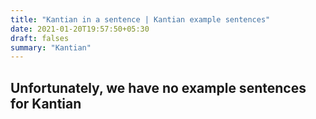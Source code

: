 ```yaml
---
title: "Kantian in a sentence | Kantian example sentences"
date: 2021-01-20T19:57:50+05:30
draft: falses
summary: "Kantian"
---
```

## Unfortunately, we have no example sentences for Kantian                 
